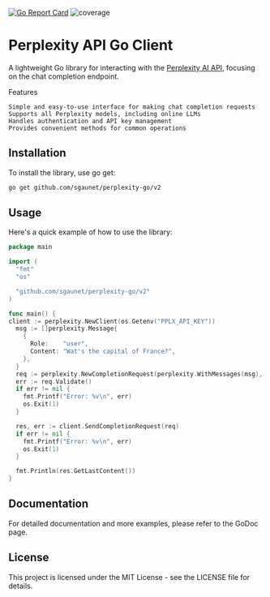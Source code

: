 [![Go Report Card](https://goreportcard.com/badge/github.com/sgaunet/perplexity-go)](https://goreportcard.com/report/github.com/sgaunet/perplexity-go)
![coverage](https://raw.githubusercontent.com/wiki/sgaunet/perplexity-go/coverage-badge.svg)

# Perplexity API Go Client

A lightweight Go library for interacting with the [Perplexity AI API](https://docs.perplexity.ai/reference/post_chat_completions), focusing on the chat completion endpoint.

Features

    Simple and easy-to-use interface for making chat completion requests
    Supports all Perplexity models, including online LLMs
    Handles authentication and API key management
    Provides convenient methods for common operations

## Installation

To install the library, use go get:

```bash
go get github.com/sgaunet/perplexity-go/v2
```

## Usage

Here's a quick example of how to use the library:

```go
package main

import (
  "fmt"
  "os"

  "github.com/sgaunet/perplexity-go/v2"
)

func main() {
client := perplexity.NewClient(os.Getenv("PPLX_API_KEY"))
  msg := []perplexity.Message{
    {
      Role:    "user",
      Content: "Wat's the capital of France?",
    },
  }
  req := perplexity.NewCompletionRequest(perplexity.WithMessages(msg), perplexity.WithReturnImages(true))
  err := req.Validate()
  if err != nil {
    fmt.Printf("Error: %v\n", err)
    os.Exit(1)
  }

  res, err := client.SendCompletionRequest(req)
  if err != nil {
    fmt.Printf("Error: %v\n", err)
    os.Exit(1)
  }

  fmt.Println(res.GetLastContent())
}
```

## Documentation

For detailed documentation and more examples, please refer to the GoDoc page.

## License

This project is licensed under the MIT License - see the LICENSE file for details.
